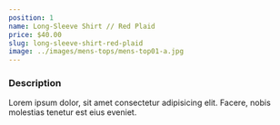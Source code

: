 ```yaml
---
position: 1
name: Long-Sleeve Shirt // Red Plaid
price: $40.00
slug: long-sleeve-shirt-red-plaid
image: ../images/mens-tops/mens-top01-a.jpg
---
```


### Description

Lorem ipsum dolor, sit amet consectetur adipisicing elit. Facere, nobis molestias tenetur est eius eveniet.
